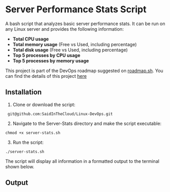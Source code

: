 # Server Performance Stats Script

A bash script that analyzes basic server performance stats. It can be run on any Linux server and provides the following information:

- **Total CPU usage**
- **Total memory usage** (Free vs Used, including percentage)
- **Total disk usage** (Free vs Used, including percentage)
- **Top 5 processes by CPU usage**
- **Top 5 processes by memory usage**

This project is part of the DevOps roadmap suggested on [roadmap.sh](https://roadmap.sh/devops/projects). You can find the details of this project [here](https://roadmap.sh/projects/server-stats)

## **Installation**
1. Clone or download the script:
```
 git@github.com:SaidInTheCloud/Linux-DevOps.git
```

2. Navigate to the Server-Stats directory and make the script executable: 
```
chmod +x server-stats.sh
```
3. Run the script:
```
./server-stats.sh
```
The script will display all information in a formatted output to the terminal shown below.

## **Output**



